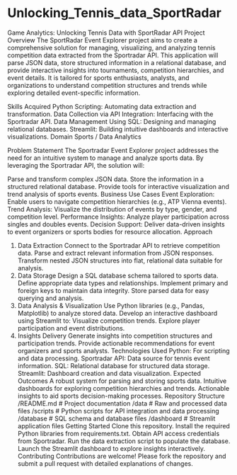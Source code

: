 # Unlocking_Tennis_data_SportRadar

Game Analytics: Unlocking Tennis Data with SportRadar API
Project Overview
The SportRadar Event Explorer project aims to create a comprehensive solution for managing, visualizing, and analyzing tennis competition data extracted from the Sportradar API. This application will parse JSON data, store structured information in a relational database, and provide interactive insights into tournaments, competition hierarchies, and event details. It is tailored for sports enthusiasts, analysts, and organizations to understand competition structures and trends while exploring detailed event-specific information.

Skills Acquired
Python Scripting: Automating data extraction and transformation.
Data Collection via API Integration: Interfacing with the Sportradar API.
Data Management Using SQL: Designing and managing relational databases.
Streamlit: Building intuitive dashboards and interactive visualizations.
Domain
Sports / Data Analytics

Problem Statement
The Sportradar Event Explorer project addresses the need for an intuitive system to manage and analyze sports data. By leveraging the Sportradar API, the solution will:

Parse and transform complex JSON data.
Store the information in a structured relational database.
Provide tools for interactive visualization and trend analysis of sports events.
Business Use Cases
Event Exploration: Enable users to navigate competition hierarchies (e.g., ATP Vienna events).
Trend Analysis: Visualize the distribution of events by type, gender, and competition level.
Performance Insights: Analyze player participation across singles and doubles events.
Decision Support: Deliver data-driven insights to event organizers or sports bodies for resource allocation.
Approach
1. Data Extraction
Connect to the Sportradar API to retrieve competition data.
Parse and extract relevant information from JSON responses.
Transform nested JSON structures into flat, relational data suitable for analysis.
2. Data Storage
Design a SQL database schema tailored to sports data.
Define appropriate data types and relationships.
Implement primary and foreign keys to maintain data integrity.
Store parsed data for easy querying and analysis.
3. Data Analysis & Visualization
Use Python libraries (e.g., Pandas, Matplotlib) to analyze stored data.
Develop an interactive dashboard using Streamlit to:
Visualize competition trends.
Explore player participation and event distributions.
4. Insights Delivery
Generate insights into competition structures and participation trends.
Provide actionable recommendations for event organizers and sports analysts.
Technologies Used
Python: For scripting and data processing.
Sportradar API: Data source for tennis event information.
SQL: Relational database for structured data storage.
Streamlit: Dashboard creation and data visualization.
Expected Outcomes
A robust system for parsing and storing sports data.
Intuitive dashboards for exploring competition hierarchies and trends.
Actionable insights to aid sports decision-making processes.
Repository Structure
/README.md       # Project documentation
/data            # Raw and processed data files
/scripts         # Python scripts for API integration and data processing
/database        # SQL schema and database files
/dashboard       # Streamlit application files
Getting Started
Clone this repository.
Install the required Python libraries from requirements.txt.
Obtain API access credentials from Sportradar.
Run the data extraction script to populate the database.
Launch the Streamlit dashboard to explore insights interactively.
Contributing
Contributions are welcome! Please fork the repository and submit a pull request with detailed explanations of changes.

